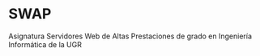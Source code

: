 # SWAP
Asignatura Servidores Web de Altas Prestaciones de grado en Ingeniería Informática de la UGR
